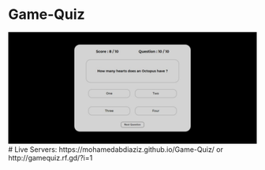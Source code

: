 # Game-Quiz
<img alt="Game-Quiz" src="https://github.com/MohamedAbdiaziz/Game-Quiz/blob/main/Web%20capture_25-11-2022_03322_mohamedabdiaziz.github.io.jpeg">
# Live Servers:
https://mohamedabdiaziz.github.io/Game-Quiz/
or 
http://gamequiz.rf.gd/?i=1
